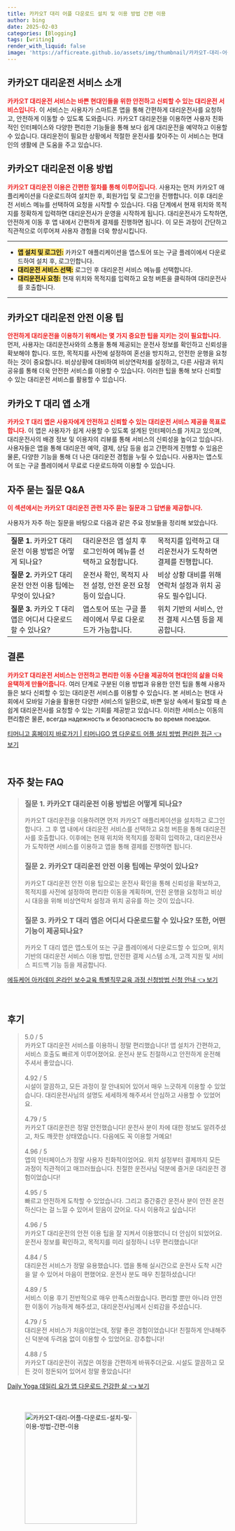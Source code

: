 ```yaml
---
title: 카카오T 대리 어플 다운로드 설치 및 이용 방법 간편 이용
author: bing
date: 2025-02-03
categories: [Blogging]
tags: [writing]
render_with_liquid: false
image: 'https://afficreate.github.io/assets/img/thumbnail/카카오T-대리-어플-다운로드-설치-및-이용-방법-간편-이용.webp'
---
```



<h2 id='kakao_t_dai_service_intro'>카카오T 대리운전 서비스 소개</h2>

<p><b><span style="color: #ee2323;">카카오T 대리운전 서비스는 바쁜 현대인들을 위한 안전하고 신뢰할 수 있는 대리운전 서비스입니다.</span></b> 이 서비스는 사용자가 스마트폰 앱을 통해 간편하게 대리운전사를 요청하고, 안전하게 이동할 수 있도록 도와줍니다. 카카오T 대리운전을 이용하면 사용자 친화적인 인터페이스와 다양한 편리한 기능들을 통해 보다 쉽게 대리운전을 예약하고 이용할 수 있습니다. 대리운전이 필요한 상황에서 적절한 운전사를 찾아주는 이 서비스는 현대인의 생활에 큰 도움을 주고 있습니다.</p>

<h2 id='kakao_t_dai_service_using_method'>카카오T 대리운전 이용 방법</h2>

<p><b><span style="color: #ee2323;">카카오T 대리운전 이용은 간편한 절차를 통해 이루어집니다.</span></b> 사용자는 먼저 카카오T 애플리케이션을 다운로드하여 설치한 후, 회원가입 및 로그인을 진행합니다. 이후 대리운전 서비스 메뉴를 선택하여 요청을 시작할 수 있습니다. 다음 단계에서 현재 위치와 목적지를 정확하게 입력하면 대리운전사가 운영을 시작하게 됩니다. 대리운전사가 도착하면, 안전하게 이동 후 앱 내에서 간편하게 결제를 진행하면 됩니다. 이 모든 과정이 간단하고 직관적으로 이루어져 사용자 경험을 더욱 향상시킵니다.</p>

<hr />

<ul>
    <li><b><span style="background-color: #ffe066;">앱 설치 및 로그인:</span></b> 카카오T 애플리케이션을 앱스토어 또는 구글 플레이에서 다운로드하여 설치 후, 로그인합니다.</li>
    <li><b><span style="background-color: #ffe066;">대리운전 서비스 선택:</span></b> 로그인 후 대리운전 서비스 메뉴를 선택합니다.</li>
    <li><b><span style="background-color: #ffe066;">대리운전사 요청:</span></b> 현재 위치와 목적지를 입력하고 요청 버튼을 클릭하여 대리운전사를 호출합니다.</li>
</ul>

<hr />

<h2 id='kakao_t_dai_safe_tips'>카카오T 대리운전 안전 이용 팁</h2>

<p><b><span style="color: #ee2323;">안전하게 대리운전을 이용하기 위해서는 몇 가지 중요한 팁을 지키는 것이 필요합니다.</span></b> 먼저, 사용자는 대리운전사와의 소통을 통해 제공되는 운전사 정보를 확인하고 신뢰성을 확보해야 합니다. 또한, 목적지를 사전에 설정하여 혼선을 방지하고, 안전한 운행을 요청하는 것이 중요합니다. 비상상황에 대비하여 비상연락처를 설정하고, 다른 사람과 위치 공유를 통해 더욱 안전한 서비스를 이용할 수 있습니다. 이러한 팁을 통해 보다 신뢰할 수 있는 대리운전 서비스를 활용할 수 있습니다.</p>

<h2 id='kakao_t_app_overview'>카카오 T 대리 앱 소개</h2>

<p><b><span style="color: #ee2323;">카카오 T 대리 앱은 사용자에게 안전하고 신뢰할 수 있는 대리운전 서비스 제공을 목표로 합니다.</span></b> 이 앱은 사용자가 쉽게 사용할 수 있도록 설계된 인터페이스를 가지고 있으며, 대리운전사의 배경 정보 및 이용자의 리뷰를 통해 서비스의 신뢰성을 높이고 있습니다. 사용자들은 앱을 통해 대리운전 예약, 결제, 상담 등을 쉽고 간편하게 진행할 수 있음은 물론, 다양한 기능을 통해 더 나은 대리운전 경험을 누릴 수 있습니다. 사용자는 앱스토어 또는 구글 플레이에서 무료로 다운로드하여 이용할 수 있습니다.</p>

<h2 id='faq'>자주 묻는 질문 Q&A</h2>

<p><b><span style="color: #ee2323;">이 섹션에서는 카카오T 대리운전 관련 자주 묻는 질문과 그 답변을 제공합니다.</span></b></p>

<p>사용자가 자주 하는 질문을 바탕으로 다음과 같은 주요 정보들을 정리해 보았습니다.</p>

<table>
    <tr>
        <td><b>질문 1.</b> 카카오T 대리운전 이용 방법은 어떻게 되나요?</td>
        <td>대리운전은 앱 설치 후 로그인하여 메뉴를 선택하고 요청합니다.</td>
        <td>목적지를 입력하고 대리운전사가 도착하면 결제를 진행합니다.</td>
    </tr>
    <tr>
        <td><b>질문 2.</b> 카카오T 대리운전 안전 이용 팁에는 무엇이 있나요?</td>
        <td>운전사 확인, 목적지 사전 설정, 안전 운전 요청 등이 있습니다.</td>
        <td>비상 상황 대비를 위해 연락처 설정과 위치 공유도 필수입니다.</td>
    </tr>
    <tr>
        <td><b>질문 3.</b> 카카오 T 대리 앱은 어디서 다운로드할 수 있나요?</td>
        <td>앱스토어 또는 구글 플레이에서 무료 다운로드가 가능합니다.</td>
        <td>위치 기반의 서비스, 안전 결제 시스템 등을 제공합니다.</td>
    </tr>
</table>

<h2 id='conclusion'>결론</h2>

<p><b><span style="color: #ee2323;">카카오T 대리운전 서비스는 안전하고 편리한 이동 수단을 제공하여 현대인의 삶을 더욱 윤택하게 만들어줍니다.</span></b> 여러 단계로 구분된 이용 방법과 유용한 안전 팁을 통해 사용자들은 보다 신뢰할 수 있는 대리운전 서비스를 이용할 수 있습니다. 본 서비스는 현대 사회에서 모바일 기술을 활용한 다양한 서비스의 일환으로, 바쁜 일상 속에서 필요할 때 손쉽게 대리운전사를 요청할 수 있는 기회를 제공받고 있습니다. 이러한 서비스는 이동의 편리함은 물론, всегда надежность и безопасность во время поездки.</p>


<p><a class="click-button" title="티머니고 홈페이지 바로가기 | 티머니GO 앱 다운로드 어플 설치 방법 편리한 접근" href="https://afficreate.github.io/posts/%ED%8B%B0%EB%A8%B8%EB%8B%88%EA%B3%A0-%ED%99%88%ED%8E%98%EC%9D%B4%EC%A7%80-%EB%B0%94%EB%A1%9C%EA%B0%80%EA%B8%B0-%ED%8B%B0%EB%A8%B8%EB%8B%88GO-%EC%95%B1-%EB%8B%A4%EC%9A%B4%EB%A1%9C%EB%93%9C-%EC%96%B4%ED%94%8C-%EC%84%A4%EC%B9%98-%EB%B0%A9%EB%B2%95-%ED%8E%B8%EB%A6%AC%ED%95%9C-%EC%A0%91%EA%B7%BC/" rel="dofollow">티머니고 홈페이지 바로가기 | 티머니GO 앱 다운로드 어플 설치 방법 편리한 접근 👈 보기</a></p><br>
<h2 id='자주_찾는_FAQ'>자주 찾는 FAQ</h2>
<div itemscope="" itemtype="https://schema.org/FAQPage">
<blockquote>
<div itemscope="" itemprop="mainEntity" itemtype="https://schema.org/Question">
<h3 itemprop="name">질문 1. 카카오T 대리운전 이용 방법은 어떻게 되나요?</h3>
<div itemscope="" itemprop="acceptedAnswer" itemtype="https://schema.org/Answer">
<span itemprop="text">
<p>카카오T 대리운전을 이용하려면 먼저 카카오T 애플리케이션을 설치하고 로그인합니다. 그 후 앱 내에서 대리운전 서비스를 선택하고 요청 버튼을 통해 대리운전사를 호출합니다. 이후에는 현재 위치와 목적지를 정확히 입력하고, 대리운전사가 도착하면 서비스를 이용하고 앱을 통해 결제를 진행하면 됩니다.</p>
</span>
</div>
</div>
<div itemscope="" itemprop="mainEntity" itemtype="https://schema.org/Question">
<h3 itemprop="name">질문 2. 카카오T 대리운전 안전 이용 팁에는 무엇이 있나요?</h3>
<div itemscope="" itemprop="acceptedAnswer" itemtype="https://schema.org/Answer">
<span itemprop="text">
<p>카카오T 대리운전 안전 이용 팁으로는 운전사 확인을 통해 신뢰성을 확보하고, 목적지를 사전에 설정하여 편리한 이동을 계획하며, 안전 운행을 요청하고 비상 시 대응을 위해 비상연락처 설정과 위치 공유를 하는 것이 있습니다.</p>
</span>
</div>
</div>
<div itemscope="" itemprop="mainEntity" itemtype="https://schema.org/Question">
<h3 itemprop="name">질문 3. 카카오 T 대리 앱은 어디서 다운로드할 수 있나요? 또한, 어떤 기능이 제공되나요?</h3>
<div itemscope="" itemprop="acceptedAnswer" itemtype="https://schema.org/Answer">
<span itemprop="text">
<p>카카오 T 대리 앱은 앱스토어 또는 구글 플레이에서 다운로드할 수 있으며, 위치 기반의 대리운전 서비스 이용 방법, 안전한 결제 시스템 소개, 고객 지원 및 서비스 피드백 기능 등을 제공합니다.</p>
</span>
</div>
</div>
</blockquote>
</div>
<p><a class="click-button" title="에듀케어 아카데미 온라인 보수교육 특별직무교육 과정 신청방법 신청 안내" href="https://afficreate.github.io/posts/%EC%97%90%EB%93%80%EC%BC%80%EC%96%B4-%EC%95%84%EC%B9%B4%EB%8D%B0%EB%AF%B8-%EC%98%A8%EB%9D%BC%EC%9D%B8-%EB%B3%B4%EC%88%98%EA%B5%90%EC%9C%A1-%ED%8A%B9%EB%B3%84%EC%A7%81%EB%AC%B4%EA%B5%90%EC%9C%A1-%EA%B3%BC%EC%A0%95-%EC%8B%A0%EC%B2%AD%EB%B0%A9%EB%B2%95-%EC%8B%A0%EC%B2%AD-%EC%95%88%EB%82%B4/" rel="dofollow">에듀케어 아카데미 온라인 보수교육 특별직무교육 과정 신청방법 신청 안내 👈 보기</a></p><br>
<h2 id='후기'>후기</h2>
<div itemscope itemtype="https://schema.org/Product">
  <blockquote>
  <div itemprop="review" itemscope itemtype="https://schema.org/Review">
      <div itemprop="reviewRating" itemscope itemtype="https://schema.org/Rating"> <span itemprop="ratingValue">5.0</span> / <span itemprop="bestRating">5</span> </div>
      <span itemprop="reviewBody">카카오T 대리운전 서비스를 이용하니 정말 편리했습니다! 앱 설치가 간편하고, 서비스 호출도 빠르게 이루어졌어요. 운전사 분도 친절하시고 안전하게 운전해 주셔서 좋았습니다.</span>
  </div>
  <br>
  <div itemprop="review" itemscope itemtype="https://schema.org/Review">
      <div itemprop="reviewRating" itemscope itemtype="https://schema.org/Rating"> <span itemprop="ratingValue">4.92</span> / <span itemprop="bestRating">5</span> </div>
      <span itemprop="reviewBody">시설이 깔끔하고, 모든 과정이 잘 안내되어 있어서 매우 느긋하게 이용할 수 있었습니다. 대리운전사님의 설명도 세세하게 해주셔서 안심하고 사용할 수 있었어요.</span>
  </div>
  <br>
  <div itemprop="review" itemscope itemtype="https://schema.org/Review">
      <div itemprop="reviewRating" itemscope itemtype="https://schema.org/Rating"> <span itemprop="ratingValue">4.79</span> / <span itemprop="bestRating">5</span> </div>
      <span itemprop="reviewBody">카카오T 대리운전은 정말 안전했습니다! 운전사 분이 차에 대한 정보도 알려주셨고, 차도 깨끗한 상태였습니다. 다음에도 꼭 이용할 거예요!</span>
  </div>
  <br>
  <div itemprop="review" itemscope itemtype="https://schema.org/Review">
      <div itemprop="reviewRating" itemscope itemtype="https://schema.org/Rating"> <span itemprop="ratingValue">4.96</span> / <span itemprop="bestRating">5</span> </div>
      <span itemprop="reviewBody">앱의 인터페이스가 정말 사용자 친화적이었어요. 위치 설정부터 결제까지 모든 과정이 직관적이고 매끄러웠습니다. 친절한 운전사님 덕분에 즐거운 대리운전 경험이었습니다!</span>
  </div>
  <br>
  <div itemprop="review" itemscope itemtype="https://schema.org/Review">
      <div itemprop="reviewRating" itemscope itemtype="https://schema.org/Rating"> <span itemprop="ratingValue">4.95</span> / <span itemprop="bestRating">5</span> </div>
      <span itemprop="reviewBody">빠르고 안전하게 도착할 수 있었습니다. 그리고 중간중간 운전사 분이 안전 운전하신다는 걸 느낄 수 있어서 믿음이 갔어요. 다시 이용하고 싶습니다!</span>
  </div>
  <br>
  <div itemprop="review" itemscope itemtype="https://schema.org/Review">
      <div itemprop="reviewRating" itemscope itemtype="https://schema.org/Rating"> <span itemprop="ratingValue">4.96</span> / <span itemprop="bestRating">5</span> </div>
      <span itemprop="reviewBody">카카오T 대리운전의 안전 이용 팁을 잘 지켜서 이용했더니 더 안심이 되었어요. 운전사 정보를 확인하고, 목적지를 미리 설정하니 너무 편리했습니다!</span>
  </div>
  <br>
  <div itemprop="review" itemscope itemtype="https://schema.org/Review">
      <div itemprop="reviewRating" itemscope itemtype="https://schema.org/Rating"> <span itemprop="ratingValue">4.84</span> / <span itemprop="bestRating">5</span> </div>
      <span itemprop="reviewBody">대리운전 서비스가 정말 유용했습니다. 앱을 통해 실시간으로 운전사 도착 시간을 알 수 있어서 마음이 편했어요. 운전사 분도 매우 친절하셨습니다!</span>
  </div>
  <br>
  <div itemprop="review" itemscope itemtype="https://schema.org/Review">
      <div itemprop="reviewRating" itemscope itemtype="https://schema.org/Rating"> <span itemprop="ratingValue">4.89</span> / <span itemprop="bestRating">5</span> </div>
      <span itemprop="reviewBody">서비스 이용 후기 전반적으로 매우 만족스러웠습니다. 편리할 뿐만 아니라 안전한 이동이 가능하게 해주셨고, 대리운전사님께서 신뢰감을 주셨습니다.</span>
  </div>
  <br>
  <div itemprop="review" itemscope itemtype="https://schema.org/Review">
      <div itemprop="reviewRating" itemscope itemtype="https://schema.org/Rating"> <span itemprop="ratingValue">4.79</span> / <span itemprop="bestRating">5</span> </div>
      <span itemprop="reviewBody">대리운전 서비스가 처음이었는데, 정말 좋은 경험이었습니다! 친절하게 안내해주신 덕분에 두려움 없이 이용할 수 있었어요. 강추합니다!</span>
  </div>
  <br>
  <div itemprop="review" itemscope itemtype="https://schema.org/Review">
      <div itemprop="reviewRating" itemscope itemtype="https://schema.org/Rating"> <span itemprop="ratingValue">4.88</span> / <span itemprop="bestRating">5</span> </div>
      <span itemprop="reviewBody">카카오T 대리운전이 귀찮은 여정을 간편하게 바꿔주더군요. 시설도 깔끔하고 모든 것이 정돈되어 있어서 정말 좋았습니다!</span>
  </div>
  </blockquote>
</div>
<p><a class="click-button" title="Daily Yoga 데일리 요가 앱 다운로드 건강한 삶" href="https://afficreate.github.io/posts/Daily-Yoga-%EB%8D%B0%EC%9D%BC%EB%A6%AC-%EC%9A%94%EA%B0%80-%EC%95%B1-%EB%8B%A4%EC%9A%B4%EB%A1%9C%EB%93%9C-%EA%B1%B4%EA%B0%95%ED%95%9C-%EC%82%B6/" rel="dofollow">Daily Yoga 데일리 요가 앱 다운로드 건강한 삶 👈 보기</a></p><br>
<figure class="image"><img src="https://afficreate.github.io/assets/img/thumbnail/카카오T-대리-어플-다운로드-설치-및-이용-방법-간편-이용.webp" alt="카카오T-대리-어플-다운로드-설치-및-이용-방법-간편-이용" width="256" height="256"></figure>